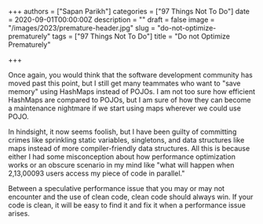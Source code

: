 +++
authors = ["Sapan Parikh"]
categories = ["97 Things Not To Do"]
date = 2020-09-01T00:00:00Z
description = ""
draft = false
image = "/images/2023/premature-header.jpg"
slug = "do-not-optimize-prematurely"
tags = ["97 Things Not To Do"]
title = "Do not Optimize Prematurely"

+++


Once again, you would think that the software development community has moved past this point, but I still get many teammates who want to "save memory" using HashMaps instead of POJOs. I am not too sure how efficient HashMaps are compared to POJOs, but I am sure of how they can become a maintenance nightmare if we start using maps wherever we could use POJO.

In hindsight, it now seems foolish, but I have been guilty of committing crimes like sprinkling static variables, singletons, and data structures like maps instead of more compiler-friendly data structures. All this is because either I had some misconception about how performance optimization works or an obscure scenario in my mind like "what will happen when 2,13,00093 users access my piece of code in parallel."

Between a speculative performance issue that you may or may not encounter and the use of clean code, clean code should always win. If your code is clean, it will be easy to find it and fix it when a performance issue arises.


